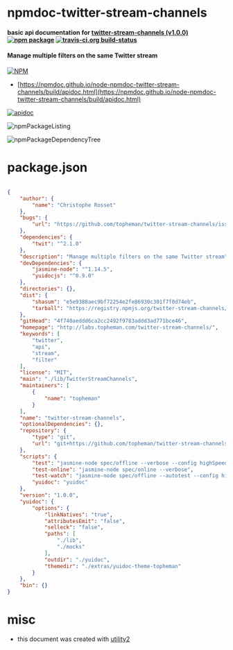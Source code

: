 # npmdoc-twitter-stream-channels

#### basic api documentation for  [twitter-stream-channels (v1.0.0)](http://labs.topheman.com/twitter-stream-channels/)  [![npm package](https://img.shields.io/npm/v/npmdoc-twitter-stream-channels.svg?style=flat-square)](https://www.npmjs.org/package/npmdoc-twitter-stream-channels) [![travis-ci.org build-status](https://api.travis-ci.org/npmdoc/node-npmdoc-twitter-stream-channels.svg)](https://travis-ci.org/npmdoc/node-npmdoc-twitter-stream-channels)

#### Manage multiple filters on the same Twitter stream

[![NPM](https://nodei.co/npm/twitter-stream-channels.png?downloads=true&downloadRank=true&stars=true)](https://www.npmjs.com/package/twitter-stream-channels)

- [https://npmdoc.github.io/node-npmdoc-twitter-stream-channels/build/apidoc.html](https://npmdoc.github.io/node-npmdoc-twitter-stream-channels/build/apidoc.html)

[![apidoc](https://npmdoc.github.io/node-npmdoc-twitter-stream-channels/build/screenCapture.buildCi.browser.%252Ftmp%252Fbuild%252Fapidoc.html.png)](https://npmdoc.github.io/node-npmdoc-twitter-stream-channels/build/apidoc.html)

![npmPackageListing](https://npmdoc.github.io/node-npmdoc-twitter-stream-channels/build/screenCapture.npmPackageListing.svg)

![npmPackageDependencyTree](https://npmdoc.github.io/node-npmdoc-twitter-stream-channels/build/screenCapture.npmPackageDependencyTree.svg)



# package.json

```json

{
    "author": {
        "name": "Christophe Rosset"
    },
    "bugs": {
        "url": "https://github.com/topheman/twitter-stream-channels/issues"
    },
    "dependencies": {
        "twit": "^2.1.0"
    },
    "description": "Manage multiple filters on the same Twitter stream",
    "devDependencies": {
        "jasmine-node": "^1.14.5",
        "yuidocjs": "^0.9.0"
    },
    "directories": {},
    "dist": {
        "shasum": "e5e9388aec9bf72254e2fe86930c301f7f0d74eb",
        "tarball": "https://registry.npmjs.org/twitter-stream-channels/-/twitter-stream-channels-1.0.0.tgz"
    },
    "gitHead": "4f740aeddd6ca2cc2492f9783addd3ad771bce46",
    "homepage": "http://labs.topheman.com/twitter-stream-channels/",
    "keywords": [
        "twitter",
        "api",
        "stream",
        "filter"
    ],
    "license": "MIT",
    "main": "./lib/TwitterStreamChannels",
    "maintainers": [
        {
            "name": "topheman"
        }
    ],
    "name": "twitter-stream-channels",
    "optionalDependencies": {},
    "repository": {
        "type": "git",
        "url": "git+https://github.com/topheman/twitter-stream-channels.git"
    },
    "scripts": {
        "test": "jasmine-node spec/offline --verbose --config highSpeed true",
        "test-online": "jasmine-node spec/online --verbose",
        "test-watch": "jasmine-node spec/offline --autotest --config highSpeed true --watch .",
        "yuidoc": "yuidoc"
    },
    "version": "1.0.0",
    "yuidoc": {
        "options": {
            "linkNatives": "true",
            "attributesEmit": "false",
            "selleck": "false",
            "paths": [
                "./lib",
                "./mocks"
            ],
            "outdir": "./yuidoc",
            "themedir": "./extras/yuidoc-theme-topheman"
        }
    },
    "bin": {}
}
```



# misc
- this document was created with [utility2](https://github.com/kaizhu256/node-utility2)
